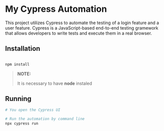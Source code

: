 # My Cypress Automation

This project utilizes Cypress to automate the testing of a login feature and a user feature.
Cypress is a JavaScript-based end-to-end testing gramework that allows developers to write tests and execute them in a real browser.


## Installation
```bash

npm install
```
> **NOTE:**
>
> It is necessary to have **node** instaled


## Running
```bash
# You open the Cypress UI

# Run the automation by command line
npx cypress run
```